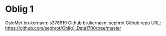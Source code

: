 Oblig 1
=====
OsloMet brukernavn: s376619
Github brukernavn: sephrot
Github repo URL: https://github.com/sephrot/Oblig1_Data1700/tree/master
